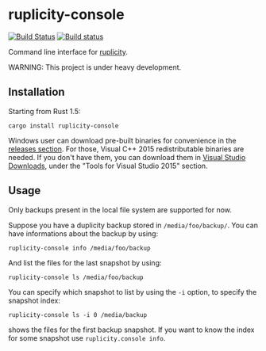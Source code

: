 # ruplicity-console
[![Build Status](https://travis-ci.org/mbrt/ruplicity-console.svg?branch=master)](https://travis-ci.org/mbrt/ruplicity-console)
[![Build status](https://ci.appveyor.com/api/projects/status/nfyy0g8yi782cx52/branch/master?svg=true)](https://ci.appveyor.com/project/mbrt/ruplicity-console/branch/master)

Command line interface for [ruplicity](https://github.com/mbrt/ruplicity).

WARNING: This project is under heavy development.

## Installation

Starting from Rust 1.5:

```
cargo install ruplicity-console
```

Windows user can download pre-built binaries for convenience in the [releases section](https://github.com/mbrt/ruplicity-console/releases). For those, Visual C++ 2015 redistributable binaries are needed. If you don't have them, you can download them in [Visual Studio Downloads](https://www.visualstudio.com/downloads/download-visual-studio-vs), under the "Tools for Visual Studio 2015" section.

## Usage

Only backups present in the local file system are supported for now.

Suppose you have a duplicity backup stored in `/media/foo/backup/`. You can have informations about the backup by using:

```
ruplicity-console info /media/foo/backup
```

And list the files for the last snapshot by using:

```
ruplicity-console ls /media/foo/backup
```

You can specify which snapshot to list by using the `-i` option, to specify the snapshot index:

```
ruplicity-console ls -i 0 /media/backup
```

shows the files for the first backup snapshot. If you want to know the index for some snapshot use `ruplicity.console info`.
